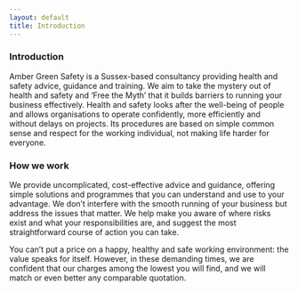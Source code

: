 ```yaml
---
layout: default
title: Introduction
---
```

### Introduction
Amber Green Safety is a Sussex-based consultancy providing health and safety advice, guidance and training. We aim to take the mystery out of health and safety and ‘Free the Myth’ that it builds barriers to running your business effectively. Health and safety looks after the well-being of people and allows organisations to operate confidently, more efficiently and without delays on projects. Its procedures are based on simple common sense and respect for the working individual, not making life harder for everyone.

### How we work
We provide uncomplicated, cost-effective advice and guidance, offering simple solutions and programmes that you can understand and use to your advantage. We don’t interfere with the smooth running of your business but address the issues that matter. We help make you aware of where risks exist and what your responsibilities are, and suggest the most straightforward course of action you can take.

You can’t put a price on a happy, healthy and safe working environment: the value speaks for itself. However, in these demanding times, we are confident that our charges among the lowest you will find, and we will match or even better any comparable quotation.
